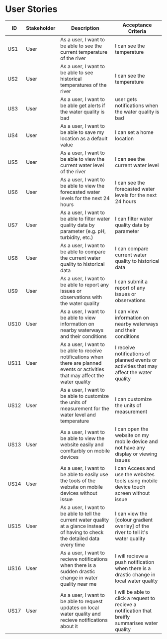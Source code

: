 # User Stories

| ID   | Stakeholder | Description                                                                                                                         | Acceptance Criteria                                                                       |
| ---- | ----------- | ----------------------------------------------------------------------------------------------------------------------------------- | ----------------------------------------------------------------------------------------- |
| US1  | User        | As a user, I want to be able to see the current temperature of the river                                                            | I can see the temperature                                                                 |
| US2  | User        | As a user, I want to be able to see historical temperatures of the river                                                            | I can see the temperature                                                                 |
| US3  | User        | As a user, I want to be able get alerts if the water quality is bad                                                                 | user gets notifications when the water quality is bad                                     |
| US4  | User        | As a user, I want to be able to save my location as a default value                                                                 | I can set a home location                                                                 |
| US5  | User        | As a user, I want to be able to view the current water level of the river                                                           | I can see the current water level                                                         |
| US6  | User        | As a user, I want to be able to view the forecasted water levels for the next 24 hours                                              | I can see the forecasted water levels for the next 24 hours                               |
| US7  | User        | As a user, I want to be able to filter water quality data by parameter (e.g. pH, turbidity, etc.)                                   | I can filter water quality data by parameter                                              |
| US8  | User        | As a user, I want to be able to compare the current water quality to historical data                                                | I can compare current water quality to historical data                                    |
| US9  | User        | As a user, I want to be able to report any issues or observations with the water quality                                            | I can submit a report of any issues or observations                                       |
| US10 | User        | As a user, I want to be able to view information on nearby waterways and their conditions                                           | I can view information on nearby waterways and their conditions                           |
| US11 | User        | As a user, I want to be able to receive notifications when there are planned events or activities that may affect the water quality | I receive notifications of planned events or activities that may affect the water quality |
| US12 | User        | As a user, I want to be able to customize the units of measurement for the water level and temperature                              | I can customize the units of measurement                                                  |
| US13 | User        | As a user, I want to be able to view the website easily and comftarbly on mobile devices                                            | I can open the website on my mobile device and not have any display or viewing issues     |
| US14 | User        | As a user, I want to be able to easily use the tools of the website on mobile devices without issue                                 | I can Access and use the websites tools using mobile device touch screen without issue    |        
| US15 | User        | As a user, I want to be able to tell the current water quality at a glance instead of having to check the detailed data every time  | I can view the [colour gradient overlay] of the river to tell it's water quality          |              
| US16 | User        | As a user, I want to recieve notifications when there is a sudden drastic change in water quality near me                           | I will recieve a push notification when there is a drastic change in local water quality  |
| US17 | User        | As a user, I want to be able to request updates on local water quality and recieve notifications about it                           | I will be able to click a request to recieve a notification that breifly summarises water quality|
         